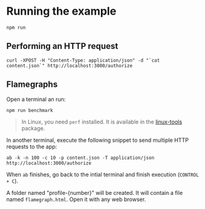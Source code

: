 

# Running the example
```
npm run
```

## Performing an HTTP request
```
curl -XPOST -H "Content-Type: application/json" -d "`cat content.json`" http://localhost:3000/authorize
```

## Flamegraphs
Open a terminal an run:
```
npm run benchmark
```

> In Linux, you need `perf` installed. It is available in the [linux-tools](http://apt.ubuntu.com/p/linux-tools) package.

In another terminal, execute the following snippet to send multiple HTTP requests to the app:
```
ab -k -n 100 -c 10 -p content.json -T application/json http://localhost:3000/authorize
```

When `ab` finishes, go back to the intial terminal and finish execution (`CONTROL + C`).

A folder named "profile-{number}" will be created. It will contain a file named `flamegraph.html`. Open it with any web browser.